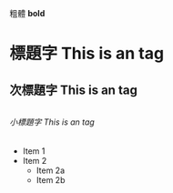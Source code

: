 粗體 
**bold**

# <h1> 標題字 This is an  tag

## <h2> 次標題字 This is an  tag

###### <h6>  小標題字  This is an  tag
  
* Item 1
* Item 2
  * Item 2a
  * Item 2b
